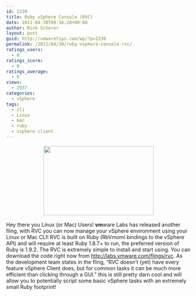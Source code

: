 ```yaml
---
id: 1330
title: Ruby vSphere Console (RVC)
date: 2011-04-30T09:56:20+00:00
author: Rick Scherer
layout: post
guid: http://vmwaretips.com/wp/?p=1330
permalink: /2011/04/30/ruby-vsphere-console-rvc/
ratings_users:
  - 0
ratings_score:
  - 0
ratings_average:
  - 0
views:
  - 2937
categories:
  - vSphere
tags:
  - cli
  - Linux
  - mac
  - ruby
  - vsphere client
---
```

<p style="text-align: center;">
  <a rel="attachment wp-att-1331" href="http://vmwaretips.com/wp/wp-content/uploads/2011/04/rvc.png"><img class="size-medium wp-image-1331 aligncenter" style="margin-top: 3px; margin-bottom: 3px;" title="rvc" src="http://vmwaretips.com/wp/wp-content/uploads/2011/04/rvc-300x189.png" alt="" width="300" height="189" srcset="http://www.vmwaretips.com/wp/wp-content/uploads/2011/04/rvc-300x189.png 300w, http://www.vmwaretips.com/wp/wp-content/uploads/2011/04/rvc.png 761w" sizes="(max-width: 300px) 100vw, 300px" /></a>
</p>

<p style="text-align: left;">
  Hey there you Linux (or Mac) Users! <strong>vm</strong>ware Labs has released another fling, with RVC you can now manage your vSphere environment using your Linux or Mac CLI! RVC is built on Ruby (RbVmomi bindings to the vSphere API) and will require at least Ruby 1.8.7+ to run, the preferred version of Ruby is 1.9.2. The RVC is extremely simple to install and start using. You can download the code right now from <a href="http://labs.vmware.com/flings/rvc" target="_blank">http://labs.vmware.com/flings/rvc</a>. As the development team states in the fling, &#8220;RVC doesn&#8217;t (yet) have every feature vSphere Client does, but for common tasks it can be much more efficient than clicking through a GUI.&#8221; this is still pretty darn cool and will allow you to potentially script some basic vSphere tasks with an extremely small Ruby footprint!
</p>